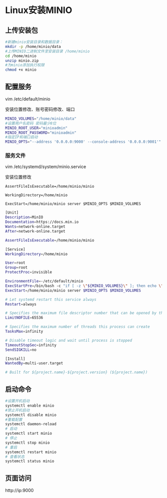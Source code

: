 # Linux安装MINIO

## 上传安装包

```bash
#新建minio安装目录和数据目录：
mkdir -p /home/minio/data
#上传MINIO二进制文件至安装目录 /home/minio
cd /home/minio
unzip minio.zip
#为minio添加执行权限
chmod +x minio
```

## 配置服务

vim /etc/default/minio

安装位置修改、账号密码修改、端口

```bash
MINIO_VOLUMES="/home/minio/data"
#设置用户名密码 密码最少8位 
MINIO_ROOT_USER="minioadmin"
MINIO_ROOT_PASSWORD="minioadmin"
#指定IP和端口启动
MINIO_OPTS="--address '0.0.0.0:9000' --console-address '0.0.0.0:9001'"
```

### 服务文件

vim /etc/systemd/system/minio.service

安装位置修改

`AssertFileIsExecutable=/home/minio/minio`

`WorkingDirectory=/home/minio`

`ExecStart=/home/minio/minio server $MINIO_OPTS $MINIO_VOLUMES`

```sh
[Unit]
Description=MinIO
Documentation=https://docs.min.io
Wants=network-online.target
After=network-online.target

AssertFileIsExecutable=/home/minio/minio

[Service]
WorkingDirectory=/home/minio

User=root
Group=root
ProtectProc=invisible

EnvironmentFile=-/etc/default/minio
ExecStartPre=/bin/bash -c "if [ -z \"${MINIO_VOLUMES}\" ]; then echo \"Variable MINIO_VOLUMES not set in /etc/default/minio\"; exit 1; fi"
ExecStart=/home/minio/minio server $MINIO_OPTS $MINIO_VOLUMES

# Let systemd restart this service always
Restart=always

# Specifies the maximum file descriptor number that can be opened by this process
LimitNOFILE=65536

# Specifies the maximum number of threads this process can create
TasksMax=infinity

# Disable timeout logic and wait until process is stopped
TimeoutStopSec=infinity
SendSIGKILL=no

[Install]
WantedBy=multi-user.target

# Built for ${project.name}-${project.version} (${project.name})
```

## 启动命令

```sh
#设置开机启动
systemctl enable minio
#禁止开机启动
systemctl disable minio
#重载配置
systemctl daemon-reload
# 启动
systemctl start minio
# 停止
systemctl stop minio
# 重启
systemctl restart minio
# 查看状态
systemctl status minio
```

## 页面访问

http://ip:9000

